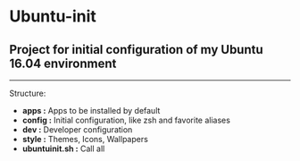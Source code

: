 # Ubuntu-init

## Project for initial configuration of my Ubuntu 16.04 environment

----------


Structure:

- **apps :** Apps to be installed by default
- **config :** Initial configuration, like zsh and favorite aliases
- **dev :** Developer configuration
- **style :** Themes, Icons, Wallpapers
- **ubuntuinit.sh :** Call all
